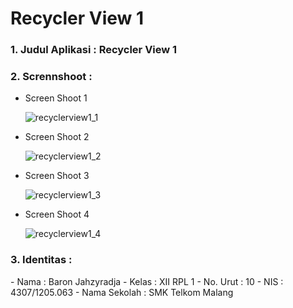 # Recycler View 1

<h3>1. Judul Aplikasi : Recycler View 1</h3>
<h3>2. Scrennshoot :</h3>

- Screen Shoot 1

  ![recyclerview1_1](https://cloud.githubusercontent.com/assets/22133450/20004993/095585a6-a2c2-11e6-9dee-ac1a209a08d1.png)

- Screen Shoot 2

  ![recyclerview1_2](https://cloud.githubusercontent.com/assets/22133450/20004994/095e09f6-a2c2-11e6-8226-2bba29c6ac9b.png)

- Screen Shoot 3

  ![recyclerview1_3](https://cloud.githubusercontent.com/assets/22133450/20004995/09627306-a2c2-11e6-92e6-9c45f679fa65.png)
  
- Screen Shoot 4

  ![recyclerview1_4](https://cloud.githubusercontent.com/assets/22133450/20004996/0964ca2a-a2c2-11e6-8b02-f61498547e91.png)

<h3>3. Identitas : </h3>
- Nama : Baron Jahzyradja
- Kelas : XII RPL 1
- No. Urut : 10
- NIS : 4307/1205.063
- Nama Sekolah : SMK Telkom Malang

